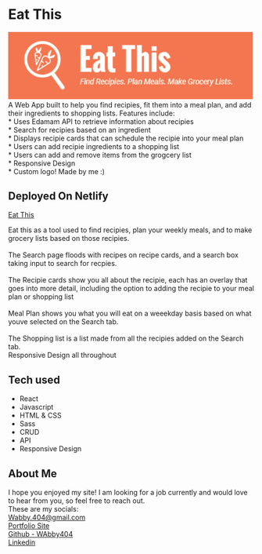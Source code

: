 # Eat This
<img src="public/eat-this-logo-big.png" alt="Eat This Logo" width="500"/>
A Web App built to help you find recipies, fit them into a meal plan, and add their ingredients to shopping lists.
Features include: <br/>
* Uses Edamam API to retrieve information about recipies<br/>
* Search for recipies based on an ingredient <br/>
* Displays recipie cards that can schedule the recipie into your meal plan<br/>
* Users can add recipie ingredients to a shopping list<br/>
* Users can add and remove items from the grogcery list<br/>
* Responsive Design<br/>
* Custom logo! Made by me :)<br/>
     
## Deployed On Netlify

<a href="Website name once i get one">Eat This</a>

Eat this as a tool used to find recipies, plan your weekly meals, and to make grocery lists based on those recipies.<br/>
<img/><br/>
The Search page floods with recipes on recipe cards, and a search box taking input to search for recpies.<br/>
<img/><br/>
The Recipie cards show you all about the recipie, each has an overlay that goes into more detail, including the option to adding the recipie to your meal plan or shopping list</br>
<img/><br/>
Meal Plan shows you what you will eat on a weeekday basis based on what youve selected on the Search tab.<br/>
<img/><br/>
The Shopping list is a list made from all the recipies added on the Search tab.
<img/><br/>
Responsive Design all throughout
<img/><br/>

## Tech used
* React
* Javascript
* HTML & CSS
* Sass
* CRUD
* API
* Responsive Design

## About Me
I hope you enjoyed my site! 
I am looking for a job currently and would love to hear from you, so feel free to reach out. <br/>
These are my socials: <br/>
<a href="mailto:Wabby.404@gmail.com">Wabby.404@gmail.com</a> <br/>
<a href="https://wabby404.github.io/portfolio-redo/" target="_blank" rel="noopener noreferrer">Portfolio Site</a> <br/>
<a href="https://github.com/WAbby404" target="_blank" rel="noopener noreferrer">Github - WAbby404</a> <br/>
<a href="https://www.linkedin.com/in/abbywaddell4042/" target="_blank" rel="noopener noreferrer">Linkedin</a> <br/>